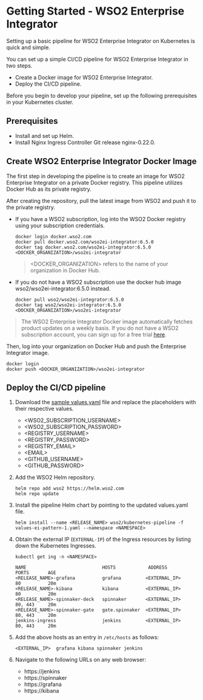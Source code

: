 # Getting Started - WSO2 Enterprise Integrator

Setting up a basic pipeline for WSO2 Enterprise Integrator on Kubernetes is quick and simple.

You can set up a simple CI/CD pipeline for WSO2 Enterprise Integrator in two steps.
- Create a Docker image for WSO2 Enterprise Integrator.
- Deploy the CI/CD pipeline.

Before you begin to develop your pipeline, set up the following prerequisites in your Kubernetes cluster.

## Prerequisites

- Install and set up Helm.
- Install Nginx Ingress Controller Git release nginx-0.22.0.


## Create WSO2 Enterprise Integrator Docker Image

The first step in developing the pipeline is to create an image for WSO2 Enterprise Integrator on a private Docker registry. This pipeline utilizes Docker Hub as its private registry.

After creating the repository, pull the latest image from WSO2 and push it to the private registry.

- If you have a WSO2 subscription, log into the WSO2 Docker registry using your subscription credentials.

    ```
    docker login docker.wso2.com
    docker pull docker.wso2.com/wso2ei-integrator:6.5.0
    docker tag docker.wso2.com/wso2ei-integrator:6.5.0 <DOCKER_ORGANIZATION>/wso2ei-integrator
    ```

    ><DOCKER_ORGANIZATION> refers to the name of your organization in Docker Hub.

- If you do not have a WSO2 subscription use the docker hub image wso2/wso2ei-integrator:6.5.0 instead.

    ```
    docker pull wso2/wso2ei-integrator:6.5.0
    docker tag wso2/wso2ei-integrator:6.5.0 <DOCKER_ORGANIZATION>/wso2ei-integrator
    ```

> The WSO2 Enterprise Integrator Docker image automatically fetches product updates on a weekly basis. If you do not have a WSO2 subscription account, you can sign up for a free trial [here](https://wso2.com/subscription).

Then, log into your organization on Docker Hub and push the Enterprise Integrator image.

```
docker login
docker push <DOCKER_ORGANIZATION>/wso2ei-integrator
```

## Deploy the CI/CD pipeline

1. Download the [sample values.yaml](../samples/values-ei-pattern-1.yaml) file and replace the placeholders with their respective values.

    - <WSO2_SUBSCRIPTION_USERNAME>
    - <WSO2_SUBSCRIPTION_PASSWORD>
    - <REGISTRY_USERNAME>
    - <REGISTRY_PASSWORD>
    - <REGISTRY_EMAIL>
    - \<EMAIL>
    - <GITHUB_USERNAME>
    - <GITHUB_PASSWORD>

2. Add the WSO2 Helm repository.

    ```
    helm repo add wso2 https://helm.wso2.com
    helm repo update
    ```

3. Install the pipeline Helm chart by pointing to the updated values.yaml file.

    ```
    helm install --name <RELEASE_NAME> wso2/kubernetes-pipeline -f values-ei-pattern-1.yaml --namespace <NAMESPACE>
    ```

4. Obtain the external IP (`EXTERNAL-IP`) of the Ingress resources by listing down the Kubernetes Ingresses.

    ```
    kubectl get ing -n <NAMESPACE>

    NAME                            HOSTS            ADDRESS            PORTS       AGE
    <RELEASE_NAME>-grafana          grafana         <EXTERNAL_IP>       80          20m
    <RELEASE_NAME>-kibana           kibana          <EXTERNAL_IP>       80          20m
    <RELEASE_NAME>-spinnaker-deck   spinnaker       <EXTERNAL_IP>       80, 443     20m
    <RELEASE_NAME>-spinnaker-gate   gate.spinnaker  <EXTERNAL_IP>       80, 443     20m
    jenkins-ingress                 jenkins         <EXTERNAL_IP>       80, 443     20m
    ```

5. Add the above hosts as an entry in `/etc/hosts` as follows:
    ```
    <EXTERNAL_IP>  grafana kibana spinnaker jenkins
    ```

6. Navigate to the following URLs on any web browser:
    - https://jenkins
    - https://spinnaker
    - https://grafana
    - https://kibana
